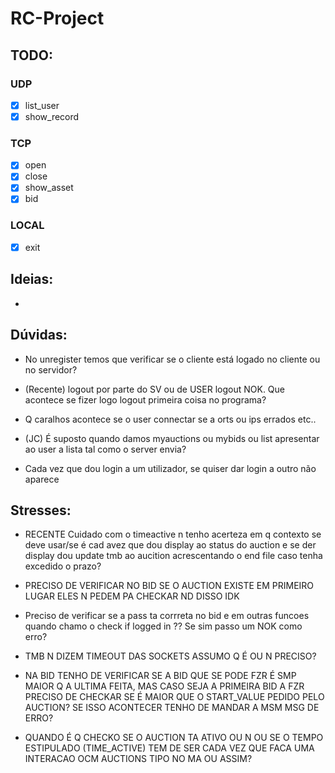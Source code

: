# RC-Project

## TODO:

### UDP

- [x] list_user
- [x] show_record

### TCP

- [x] open
- [x] close
- [x] show_asset
- [x] bid

### LOCAL

- [x] exit

## Ideias:

-

## Dúvidas:

- No unregister temos que verificar se o cliente está logado no cliente ou no servidor?

- (Recente) logout por parte do SV ou de USER logout NOK. Que acontece se fizer logo logout primeira coisa no programa?

- Q caralhos acontece se o user connectar se a orts ou ips errados etc..

- (JC) É suposto quando damos myauctions ou mybids ou list apresentar ao user a lista tal como o server envia?

- Cada vez que dou login a um utilizador, se quiser dar login a outro não aparece

## Stresses:

- RECENTE Cuidado com o timeactive n tenho acerteza em q contexto se deve usar/se é cad avez que dou display ao status do auction e se der display dou update tmb ao aucition acrescentando o end file caso tenha excedido o prazo?

- PRECISO DE VERIFICAR NO BID SE O AUCTION EXISTE EM PRIMEIRO LUGAR ELES N PEDEM PA CHECKAR ND DISSO IDK

- Preciso de verificar se a pass ta corrreta no bid e em outras funcoes quando chamo o check if logged in ?? Se sim passo um NOK como erro?

- TMB N DIZEM TIMEOUT DAS SOCKETS ASSUMO Q É OU N PRECISO?  

- NA BID TENHO DE VERIFICAR SE A BID QUE SE PODE FZR É SMP MAIOR Q A ULTIMA FEITA, MAS CASO SEJA A PRIMEIRA BID A FZR PRECISO DE CHECKAR SE É MAIOR QUE O START_VALUE PEDIDO PELO AUCTION? SE ISSO ACONTECER TENHO DE MANDAR A MSM MSG DE ERRO?

- QUANDO É Q CHECKO SE O AUCTION TA ATIVO OU N OU SE O TEMPO ESTIPULADO (TIME_ACTIVE) TEM DE SER CADA VEZ QUE FACA UMA INTERACAO OCM AUCTIONS TIPO NO MA OU ASSIM? 
